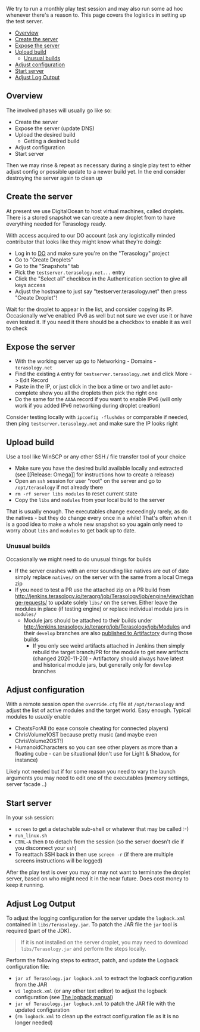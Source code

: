 We try to run a monthly play test session and may also run some ad hoc whenever there's a reason to. This page covers the logistics in setting up the test server.

- [Overview](#overview)
- [Create the server](#create-the-server)
- [Expose the server](#expose-the-server)
- [Upload build](#upload-build)
  - [Unusual builds](#unusual-builds)
- [Adjust configuration](#adjust-configuration)
- [Start server](#start-server)
- [Adjust Log Output](#adjust-log-output)

## Overview

The involved phases will usually go like so:

* Create the server
* Expose the server (update DNS)
* Upload the desired build
  * Getting a desired build
* Adjust configuration
* Start server

Then we may rinse & repeat as necessary during a single play test to either adjust config or possible update to a newer build yet. In the end consider destroying the server again to clean up

## Create the server

At present we use DigitalOcean to host virtual machines, called droplets. There is a stored snapshot we can create a new droplet from to have everything needed for Terasology ready.

With access acquired to our DO account (ask any logistically minded contributor that looks like they might know what they're doing):

* Log in to [DO](https://cloud.digitalocean.com/projects/ef80fed5-434c-450c-848e-f76a6a38667a/resources?i=dae9f4) and make sure you're on the "Terasology" project
* Go to "Create Droplets"
* Go to the "Snapshots" tab
* Pick the `testserver.terasology.net...` entry 
* Click the "Select all" checkbox in the Authentication section to give all keys access
* Adjust the hostname to just say "testserver.terasology.net" then press "Create Droplet"!

Wait for the droplet to appear in the list, and consider copying its IP. Occasionally we've enabled IPv6 as well but not sure we ever use it or have even tested it. If you need it there should be a checkbox to enable it as well to check

## Expose the server

* With the working server up go to Networking - Domains - `terasology.net`
* Find the existing `A` entry for `testserver.terasology.net` and click More -> Edit Record
* Paste in the IP, or just click in the box a time or two and let auto-complete show you all the droplets then pick the right one
* Do the same for the `AAAA` record if you want to enable IPv6 (will only work if you added IPv6 networking during droplet creation)

Consider testing locally with `ipconfig -flushdns` or comparable if needed, then ping `testserver.terasology.net` and make sure the IP looks right

## Upload build

Use a tool like WinSCP or any other SSH / file transfer tool of your choice

* Make sure you have the desired build available locally and extracted (see [[Release: Omega]] for instructions how to create a release)
* Open an `ssh` session for user "root" on the server and go to `/opt/terasology` if not already there
* `rm -rf server libs modules` to reset current state
* Copy the `libs` and `modules` from your local build to the server

That is usually enough. The executables change exceedingly rarely, as do the natives - but they do change every once in a while! That's often when it is a good idea to make a whole new snapshot so you again only need to worry about `libs` and `modules` to get back up to date.


### Unusual builds

Occasionally we might need to do unusual things for builds

* If the server crashes with an error sounding like natives are out of date simply replace `natives/` on the server with the same from a local Omega zip
* If you need to test a PR use the attached zip on a PR build from http://jenkins.terasology.io/teraorg/job/Terasology/job/engine/view/change-requests/ to update solely `libs/` on the server. Either leave the modules in place (if testing engine) or replace individual module jars in `modules/`
  * Module jars should be attached to their builds under http://jenkins.terasology.io/teraorg/job/Terasology/job/Modules and their `develop` branches are also [published to Artifactory](http://artifactory.terasology.org/artifactory/webapp/#/artifacts/browse/tree/General/terasology-snapshot-local/org/terasology/modules) during those builds
    * If you only see weird artifacts attached in Jenkins then simply rebuild the target branch/PR for the module to get new artifacts (changed 2020-11-20) - Artifactory should always have latest and historical module jars, but generally only for `develop` branches


## Adjust configuration

With a remote session open the `override.cfg` file at `/opt/terasology` and adjust the list of active modules and the target world. Easy enough. Typical modules to _usually_ enable

* CheatsForAll (to ease console cheating for connected players)
* ChrisVolume1OST because pretty music (and maybe even ChrisVolume2OST!)
* HumanoidCharacters so you can see other players as more than a floating cube - can be situational (don't use for Light & Shadow, for instance)

Likely not needed but if for some reason you need to vary the launch arguments you may need to edit one of the executables (memory settings, server facade ..)

## Start server

In your `ssh` session:

* `screen` to get a detachable sub-shell or whatever that may be called :-)
* `run_linux.sh`
* `CTRL-A` then `D` to detach from the session (so the server doesn't die if you disconnect your `ssh`)
* To reattach SSH back in then use `screen -r` (if there are multiple screens instructions will be logged)

After the play test is over you may or may not want to terminate the droplet server, based on who might need it in the near future. Does cost money to keep it running.

## Adjust Log Output

To adjust the logging configuration for the server update the `logback.xml` contained in `libs/Terasology.jar`. 
To patch the JAR file the `jar` tool is required (part of the JDK).

> If it is not installed on the server droplet, you may need to download `libs/Terasology.jar` and perform the steps locally.

Perform the following steps to extract, patch, and update the Logback configuration file:

* `jar xf Terasology.jar logback.xml` to extract the logback configuration from the JAR
* `vi logback.xml` (or any other text editor) to adjust the logback configuration (see [The logback manual](https://logback.qos.ch/manual/))
* `jar uf Terasology.jar logback.xml` to patch the JAR file with the updated configuration
* (`rm logback.xml` to clean up the extract configuration file as it is no longer needed)

